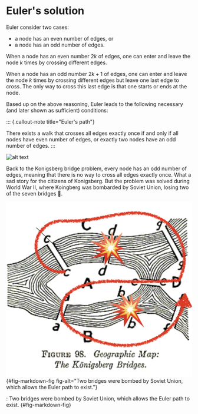 # Euler's solution

Euler consider two cases:
- a node has an even number of edges, or
- a node has an odd number of edges.

When a node has an even number $2k$ of edges, one can enter and leave the node $k$ times by crossing different edges.

When a node has an odd number $2k+1$ of edges, one can enter and leave the node $k$ times by crossing different edges but leave one last edge to cross. The only way to cross this last edge is that one starts or ends at the node.

Based up on the above reasoning, Euler leads to the following necessary (and later shown as sufficient) conditions:

::: {.callout-note title="Euler's path"}

There exists a walk that crosses all edges exactly once if and only if all nodes have even number of edges, or exactly two nodes have an odd number of edges.
:::

![alt text](https://lh3.googleusercontent.com/-CYxppcJBwe4/W2ndkci9bVI/AAAAAAABX-U/K6SNM8gAhg0oNsnWNgQbH3uKNd5Ba10wwCHMYCw/euler-graph-bridges2?imgmax=1600)

Back to the Konigsberg bridge problem, every node has an odd number of edges, meaning that there is no way to cross all edges exactly once. What a sad story for the citizens of Konigsberg. But the problem was solved during World War II, where Koingberg was bombarded by Soviet Union, losing two of the seven bridges 🫠.

![](../figs/seven-bridge-bombared.png){#fig-markdown-fig fig-alt="Two bridges were bombed by Soviet Union, which allows the Euler path to exist."}

: Two bridges were bombed by Soviet Union, which allows the Euler path to exist. {#fig-markdown-fig}

